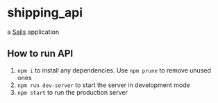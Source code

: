 # shipping_api

a [Sails](http://sailsjs.org) application

## How to run API
1. `npm i` to install any dependencies. Use `npm prune` to remove unused ones
2. `npm run dev-server` to start the server in development mode
3. `npm start` to run the production server

